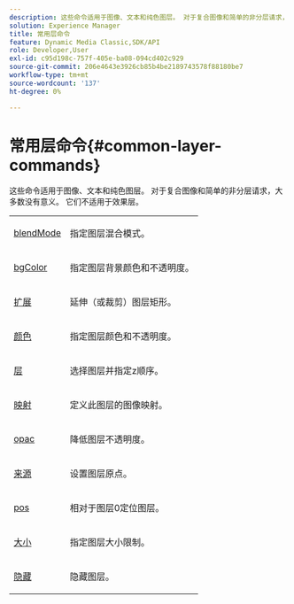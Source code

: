```yaml
---
description: 这些命令适用于图像、文本和纯色图层。 对于复合图像和简单的非分层请求，大多数没有意义。 它们不适用于效果层。
solution: Experience Manager
title: 常用层命令
feature: Dynamic Media Classic,SDK/API
role: Developer,User
exl-id: c95d198c-757f-405e-ba08-094cd402c929
source-git-commit: 206e4643e3926cb85b4be2189743578f88180be7
workflow-type: tm+mt
source-wordcount: '137'
ht-degree: 0%

---
```


# 常用层命令{#common-layer-commands}

这些命令适用于图像、文本和纯色图层。 对于复合图像和简单的非分层请求，大多数没有意义。 它们不适用于效果层。

<table id="simpletable_8A74E965537D4E8CB91E95AEAE9673E0"> 
 <tr class="strow"> 
  <td class="stentry"> <p> <a href="../../../../../../is-api/http-ref/image-serving-api-ref/c-http-protocol-reference/c-command-reference/r-blendmode.md#reference-8be10dde1d584429966cb61ac8e7d172" type="reference" format="dita" scope="local"> blendMode</a> </p> </td> 
  <td class="stentry"> <p>指定图层混合模式。 </p></td> 
 </tr> 
 <tr class="strow"> 
  <td class="stentry"> <p> <a href="../../../../../../is-api/http-ref/image-serving-api-ref/c-http-protocol-reference/c-command-reference/r-bgcolor.md#reference-441371ba4ef54fe781887c5ae448f6ab" type="reference" format="dita" scope="local"> bgColor</a> </p></td> 
  <td class="stentry"> <p>指定图层背景颜色和不透明度。 </p></td> 
 </tr> 
 <tr class="strow"> 
  <td class="stentry"> <p> <a href="../../../../../../is-api/http-ref/image-serving-api-ref/c-http-protocol-reference/c-command-reference/r-extend.md#reference-7e9156beb285459d830e2d56782a74ac" type="reference" format="dita" scope="local">扩展</a> </p></td> 
  <td class="stentry"> <p>延伸（或裁剪）图层矩形。 </p></td> 
 </tr> 
 <tr class="strow"> 
  <td class="stentry"> <p> <a href="/help/aem-is-ir-api/is-api/http-ref/image-serving-api-ref/c-http-protocol-reference/c-data-types/r-is-http-color.md" type="reference" format="dita" scope="local">颜色</a> </p></td> 
  <td class="stentry"> <p>指定图层颜色和不透明度。 </p></td> 
 </tr> 
 <tr class="strow"> 
  <td class="stentry"> <p> <a href="../../../../../../is-api/http-ref/image-serving-api-ref/c-http-protocol-reference/c-command-reference/r-layer.md#reference-0f8d7fbef64841dd855917bd8fc22e6d" type="reference" format="dita" scope="local">层</a> </p></td> 
  <td class="stentry"> <p>选择图层并指定z顺序。 </p></td> 
 </tr> 
 <tr class="strow"> 
  <td class="stentry"> <p> <a href="../../../../../../is-api/http-ref/image-serving-api-ref/c-http-protocol-reference/c-command-reference/r-map.md#reference-8f96545f196b4b7caa616e15c2363f06" type="reference" format="dita" scope="local">映射</a> </p></td> 
  <td class="stentry"> <p>定义此图层的图像映射。 </p></td> 
 </tr> 
 <tr class="strow"> 
  <td class="stentry"> <p> <a href="../../../../../../is-api/http-ref/image-serving-api-ref/c-http-protocol-reference/c-command-reference/r-opac.md#reference-d2269b51aca34599a08d0a46ee5c27e5" type="reference" format="dita" scope="local"> opac</a> </p></td> 
  <td class="stentry"> <p>降低图层不透明度。 </p></td> 
 </tr> 
 <tr class="strow"> 
  <td class="stentry"> <p><a href="../../../../../../is-api/http-ref/image-serving-api-ref/c-http-protocol-reference/c-command-reference/r-origin.md#reference-e11c7ac06e2240cc884c3fec98f05138" type="reference" format="dita" scope="local">来源</a> </p></td> 
  <td class="stentry"> <p>设置图层原点。 </p></td> 
 </tr> 
 <tr class="strow"> 
  <td class="stentry"> <p> <a href="../../../../../../is-api/http-ref/image-serving-api-ref/c-http-protocol-reference/c-command-reference/r-pos.md#reference-65de948f4b404f1182b22119ca332143" type="reference" format="dita" scope="local"> pos</a> </p></td> 
  <td class="stentry"> <p>相对于图层0定位图层。 </p></td> 
 </tr> 
 <tr class="strow"> 
  <td class="stentry"> <p> <a href="../../../../../../is-api/http-ref/image-serving-api-ref/c-http-protocol-reference/c-command-reference/r-size-reference.md#reference-04d383f32c7b4003bed9978cb854747b" type="reference" format="dita" scope="local">大小</a> </p></td> 
  <td class="stentry"> <p>指定图层大小限制。 </p></td> 
 </tr> 
 <tr class="strow"> 
  <td class="stentry"> <p> <a href="../../../../../../is-api/http-ref/image-serving-api-ref/c-http-protocol-reference/c-command-reference/r-hide.md#reference-e336facb21a644eea78c2c84c1c4576e" type="reference" format="dita" scope="local">隐藏</a> </p></td> 
  <td class="stentry"> <p>隐藏图层。 </p></td> 
 </tr> 
</table>
